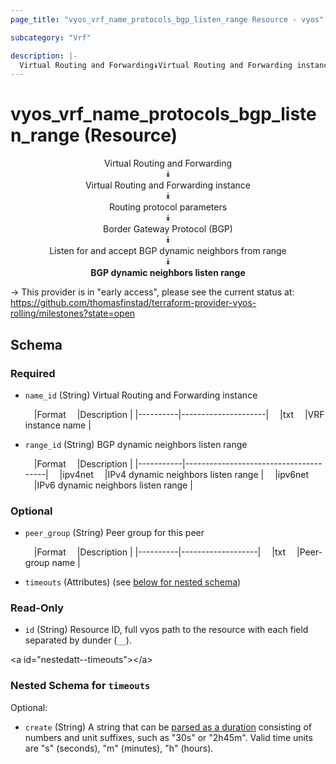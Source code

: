 ```yaml
---
page_title: "vyos_vrf_name_protocols_bgp_listen_range Resource - vyos"

subcategory: "Vrf"

description: |- 
  Virtual Routing and Forwarding⯯Virtual Routing and Forwarding instance⯯Routing protocol parameters⯯Border Gateway Protocol (BGP)⯯Listen for and accept BGP dynamic neighbors from range⯯BGP dynamic neighbors listen range
---
```


# vyos_vrf_name_protocols_bgp_listen_range (Resource)
<center>

Virtual Routing and Forwarding  
⯯  
Virtual Routing and Forwarding instance  
⯯  
Routing protocol parameters  
⯯  
Border Gateway Protocol (BGP)  
⯯  
Listen for and accept BGP dynamic neighbors from range  
⯯  
**BGP dynamic neighbors listen range**


</center>

-> This provider is in "early access", please see the current status at: https://github.com/thomasfinstad/terraform-provider-vyos-rolling/milestones?state=open

## Schema

### Required

- `name_id` (String) Virtual Routing and Forwarding instance

    &emsp;|Format  &emsp;|Description        |
    |----------|---------------------|
    &emsp;|txt     &emsp;|VRF instance name  |
- `range_id` (String) BGP dynamic neighbors listen range

    &emsp;|Format   &emsp;|Description                          |
    |-----------|---------------------------------------|
    &emsp;|ipv4net  &emsp;|IPv4 dynamic neighbors listen range  |
    &emsp;|ipv6net  &emsp;|IPv6 dynamic neighbors listen range  |

### Optional

- `peer_group` (String) Peer group for this peer

    &emsp;|Format  &emsp;|Description      |
    |----------|-------------------|
    &emsp;|txt     &emsp;|Peer-group name  |
- `timeouts` (Attributes) (see [below for nested schema](#nestedatt--timeouts))

### Read-Only

- `id` (String) Resource ID, full vyos path to the resource with each field separated by dunder (`__`).

&lt;a id=&#34;nestedatt--timeouts&#34;&gt;&lt;/a&gt;
### Nested Schema for `timeouts`

Optional:

- `create` (String) A string that can be [parsed as a duration](https://pkg.go.dev/time#ParseDuration) consisting of numbers and unit suffixes, such as &#34;30s&#34; or &#34;2h45m&#34;. Valid time units are &#34;s&#34; (seconds), &#34;m&#34; (minutes), &#34;h&#34; (hours).  

